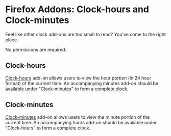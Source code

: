 # Firefox Addons: Clock-hours and Clock-minutes

Feel like other clock add-ons are too small to read? You've come to the right place.

No permissions are required.

## Clock-hours

[Clock-hours](https://addons.mozilla.org/en-US/firefox/addon/clock-hours/) add-on allows users to view the hour portion (in 24 hour format) of the current time. An accompanying minutes add-on should be available under "Clock-minutes" to form a complete clock.

## Clock-minutes

[Clock-minutes](https://addons.mozilla.org/en-US/firefox/addon/clock-minutes/) add-on allows users to view the minute portion of the current time. An accompanying hours add-on should be available under "Clock-hours" to form a complete clock.

